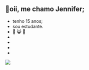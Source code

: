 ## 👋oii, me chamo Jennifer;
- tenho 15 anos;
- sou estudante.
- 💓 😸 🥀
-
-
-
-
![](https://media1.tenor.com/m/ABeVmJ3y2WQAAAAd/cat-dancing-meme-dancing.gif)
